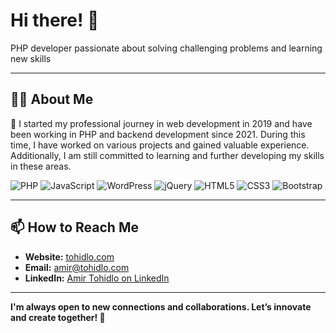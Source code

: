 # Hi there! 👋
  PHP developer passionate about solving challenging problems and learning new skills

---

## 🧑‍💻 About Me
💬 I started my professional journey in web development in 2019 and have been working in PHP and backend development since 2021. During this time, I have worked on various projects and gained valuable experience. Additionally, I am still committed to learning and further developing my skills in these areas.


![PHP](https://img.shields.io/badge/PHP-777BB4?style=for-the-badge&logo=php&logoColor=white)
![JavaScript](https://img.shields.io/badge/JavaScript-323330?style=for-the-badge&logo=javascript&logoColor=F7DF1E)
![WordPress](https://img.shields.io/badge/WordPress-21759B?style=for-the-badge&logo=wordpress&logoColor=white)
![jQuery](https://img.shields.io/badge/jQuery-0769AD?style=for-the-badge&logo=jquery&logoColor=white)
![HTML5](https://img.shields.io/badge/HTML5-E34F26?style=for-the-badge&logo=html5&logoColor=white)
![CSS3](https://img.shields.io/badge/CSS3-1572B6?style=for-the-badge&logo=css3&logoColor=white)
![Bootstrap](https://img.shields.io/badge/Bootstrap-563D7C?style=for-the-badge&logo=bootstrap&logoColor=white)

---

## 📫 How to Reach Me
- **Website:** [tohidlo.com](https://tohidlo.com)
- **Email:** [amir@tohidlo.com](mailto:amir@tohidlo.com)
- **LinkedIn:** [Amir Tohidlo on LinkedIn](https://www.linkedin.com/in/tohidlo)

---

**I'm always open to new connections and collaborations. Let’s innovate and create together! 🚀**

